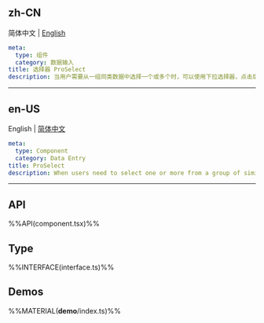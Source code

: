 ## zh-CN

简体中文 | [English](./README.en-US.md)

```yaml
meta:
  type: 组件
  category: 数据输入
title: 选择器 ProSelect
description: 当用户需要从一组同类数据中选择一个或多个时，可以使用下拉选择器，点击后选择对应项。
```
---
## en-US

English | [简体中文](./README.md)

```yaml
meta:
  type: Component
  category: Data Entry
title: ProSelect
description: When users need to select one or more from a group of similar data, they can use the drop-down selector, click and select the corresponding item.
```
---

## API

%%API(component.tsx)%%

## Type

%%INTERFACE(interface.ts)%%

## Demos

%%MATERIAL(__demo__/index.ts)%%
